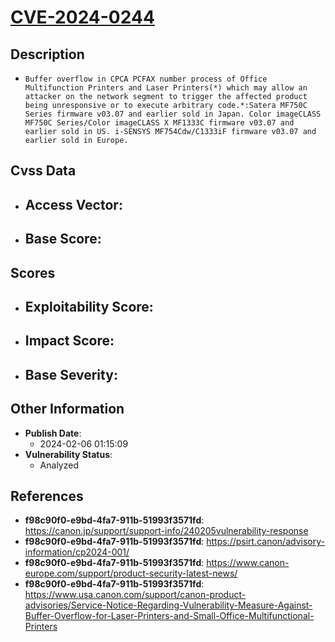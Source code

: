 
# [CVE-2024-0244](https://cve.mitre.org/cgi-bin/cvename.cgi?name=CVE-2024-0244)

## Description

- `Buffer overflow in CPCA PCFAX number process of Office Multifunction Printers and Laser Printers(*) which may allow an attacker on the network segment to trigger the affected product being unresponsive or to execute arbitrary code.*:Satera MF750C Series firmware v03.07 and earlier sold in Japan. Color imageCLASS MF750C Series/Color imageCLASS X MF1333C firmware v03.07 and earlier sold in US. i-SENSYS MF754Cdw/C1333iF firmware v03.07 and earlier sold in Europe.`

## Cvss Data

- **Access Vector**:
  - 
- **Base Score**:
  - 

## Scores

- **Exploitability Score**:
  - 
- **Impact Score**:
  - 
- **Base Severity**:
  - 

## Other Information

- **Publish Date**:
  - 2024-02-06 01:15:09
- **Vulnerability Status**:
  - Analyzed

## References

- **f98c90f0-e9bd-4fa7-911b-51993f3571fd**: https://canon.jp/support/support-info/240205vulnerability-response
- **f98c90f0-e9bd-4fa7-911b-51993f3571fd**: https://psirt.canon/advisory-information/cp2024-001/
- **f98c90f0-e9bd-4fa7-911b-51993f3571fd**: https://www.canon-europe.com/support/product-security-latest-news/
- **f98c90f0-e9bd-4fa7-911b-51993f3571fd**: https://www.usa.canon.com/support/canon-product-advisories/Service-Notice-Regarding-Vulnerability-Measure-Against-Buffer-Overflow-for-Laser-Printers-and-Small-Office-Multifunctional-Printers
